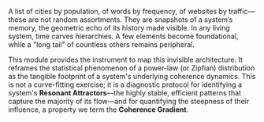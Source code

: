 A list of cities by population, of words by frequency, of websites by traffic—these are not random assortments. They are snapshots of a system’s memory, the geometric echo of its history made visible. In any living system, time carves hierarchies. A few elements become foundational, while a "long tail" of countless others remains peripheral.

This module provides the instrument to map this invisible architecture. It reframes the statistical phenomenon of a power-law (or Zipfian) distribution as the tangible footprint of a system's underlying coherence dynamics. This is not a curve-fitting exercise; it is a diagnostic protocol for identifying a system's **Resonant Attractors**—the highly stable, efficient patterns that capture the majority of its flow—and for quantifying the steepness of their influence, a property we term the **Coherence Gradient**.